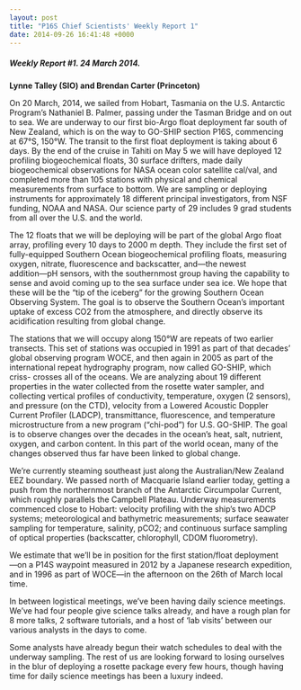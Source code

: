 ```yaml
---
layout: post
title: "P16S Chief Scientists' Weekly Report 1"
date: 2014-09-26 16:41:48 +0000
---
```

##### Weekly Report #1. 24 March 2014.

**Lynne Talley (SIO) and Brendan Carter (Princeton)**

On 20 March, 2014, we sailed from Hobart, Tasmania on the U.S. Antarctic
Program’s Nathaniel B. Palmer, passing under the Tasman Bridge and on out to
sea. We are underway to our first bio-Argo float deployment far south of New
Zealand, which is on the way to GO-SHIP section P16S, commencing at 67°S,
150°W. The transit to the first float deployment is taking about 6 days. By
the end of the cruise in Tahiti on May 5 we will have deployed 12 profiling
biogeochemical floats, 30 surface drifters, made daily biogeochemical
observations for NASA ocean color satellite cal/val, and completed more than
105 stations with physical and chemical measurements from surface to bottom.
We are sampling or deploying instruments for approximately 18 different
principal investigators, from NSF funding, NOAA and NASA. Our science party of
29 includes 9 grad students from all over the U.S. and the world.

The 12 floats that we will be deploying will be part of the global Argo float
array, profiling every 10 days to 2000 m depth. They include the first set of
fully-equipped Southern Ocean biogeochemical profiling floats, measuring
oxygen, nitrate, fluorescence and backscatter, and―the newest addition―pH
sensors, with the southernmost group having the capability to sense and avoid
coming up to the sea surface under sea ice. We hope that these will be the
“tip of the iceberg” for the growing Southern Ocean Observing System. The goal
is to observe the Southern Ocean’s important uptake of excess CO2 from the
atmosphere, and directly observe its acidification resulting from global
change.

The stations that we will occupy along 150°W are repeats of two earlier
transects. This set of stations was occupied in 1991 as part of that decades’
global observing program WOCE, and then again in 2005 as part of the
international repeat hydrography program, now called GO-SHIP, which criss-
crosses all of the oceans. We are analyzing about 19 different properties in
the water collected from the rosette water sampler, and collecting vertical
profiles of conductivity, temperature, oxygen (2 sensors), and pressure (on
the CTD), velocity from a Lowered Acoustic Doppler Current Profiler (LADCP),
transmittance, fluorescence, and temperature microstructure from a new program
(“chi-pod”) for U.S. GO-SHIP. The goal is to observe changes over the decades
in the ocean’s heat, salt, nutrient, oxygen, and carbon content. In this part
of the world ocean, many of the changes observed thus far have been linked to
global change.

We’re currently steaming southeast just along the Australian/New Zealand EEZ
boundary. We passed north of Macquarie Island earlier today, getting a push
from the northernmost branch of the Antarctic Circumpolar Current, which
roughly parallels the Campbell Plateau. Underway measurements commenced close
to Hobart: velocity profiling with the ship’s two ADCP systems; meteorological
and bathymetric measurements; surface seawater sampling for temperature,
salinity, pCO2; and continuous surface sampling of optical properties
(backscatter, chlorophyll, CDOM fluorometry).

We estimate that we’ll be in position for the first station/float deployment
―on a P14S waypoint measured in 2012 by a Japanese research expedition, and in
1996 as part of WOCE―in the afternoon on the 26th of March local time.

In between logistical meetings, we’ve been having daily science meetings.
We’ve had four people give science talks already, and have a rough plan for 8
more talks, 2 software tutorials, and a host of ‘lab visits’ between our
various analysts in the days to come.

Some analysts have already begun their watch schedules to deal with the
underway sampling. The rest of us are looking forward to losing ourselves in
the blur of deploying a rosette package every few hours, though having time
for daily science meetings has been a luxury indeed.



